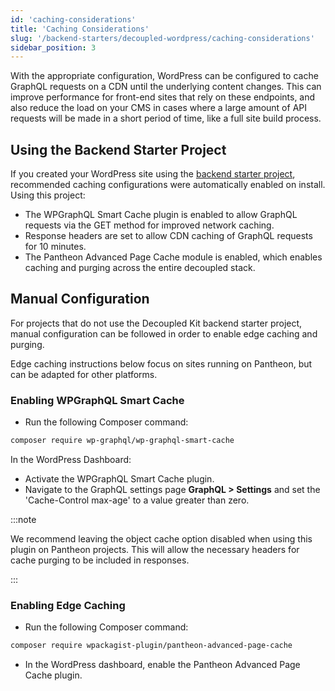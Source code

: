 ```yaml
---
id: 'caching-considerations'
title: 'Caching Considerations'
slug: '/backend-starters/decoupled-wordpress/caching-considerations'
sidebar_position: 3
---
```


With the appropriate configuration, WordPress can be configured to cache GraphQL
requests on a CDN until the underlying content changes. This can improve
performance for front-end sites that rely on these endpoints, and also reduce
the load on your CMS in cases where a large amount of API requests will be made
in a short period of time, like a full site build process.

## Using the Backend Starter Project

If you created your WordPress site using the
[backend starter project](./creating-a-new-project), recommended caching
configurations were automatically enabled on install. Using this project:

- The WPGraphQL Smart Cache plugin is enabled to allow GraphQL requests via the
  GET method for improved network caching.
- Response headers are set to allow CDN caching of GraphQL requests for 10
  minutes.
- The Pantheon Advanced Page Cache module is enabled, which enables caching and
  purging across the entire decoupled stack.

## Manual Configuration

For projects that do not use the Decoupled Kit backend starter project, manual
configuration can be followed in order to enable edge caching and purging.

Edge caching instructions below focus on sites running on Pantheon, but can be
adapted for other platforms.

### Enabling WPGraphQL Smart Cache

- Run the following Composer command:

```bash
composer require wp-graphql/wp-graphql-smart-cache
```

In the WordPress Dashboard:

- Activate the WPGraphQL Smart Cache plugin.
- Navigate to the GraphQL settings page **GraphQL > Settings** and set the
  'Cache-Control max-age' to a value greater than zero.

:::note

We recommend leaving the object cache option disabled when using this plugin on
Pantheon projects. This will allow the necessary headers for cache purging to be
included in responses.

:::

### Enabling Edge Caching

- Run the following Composer command:

```bash
composer require wpackagist-plugin/pantheon-advanced-page-cache
```

- In the WordPress dashboard, enable the Pantheon Advanced Page Cache plugin.
